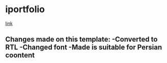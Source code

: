 # iportfolio

<a href = https://mahlafdf.github.io/iportfolio> link </a>

<h2>Changes made on this template:
  -Converted to RTL
  -Changed font
  -Made is suitable for Persian coontent
</h2>
